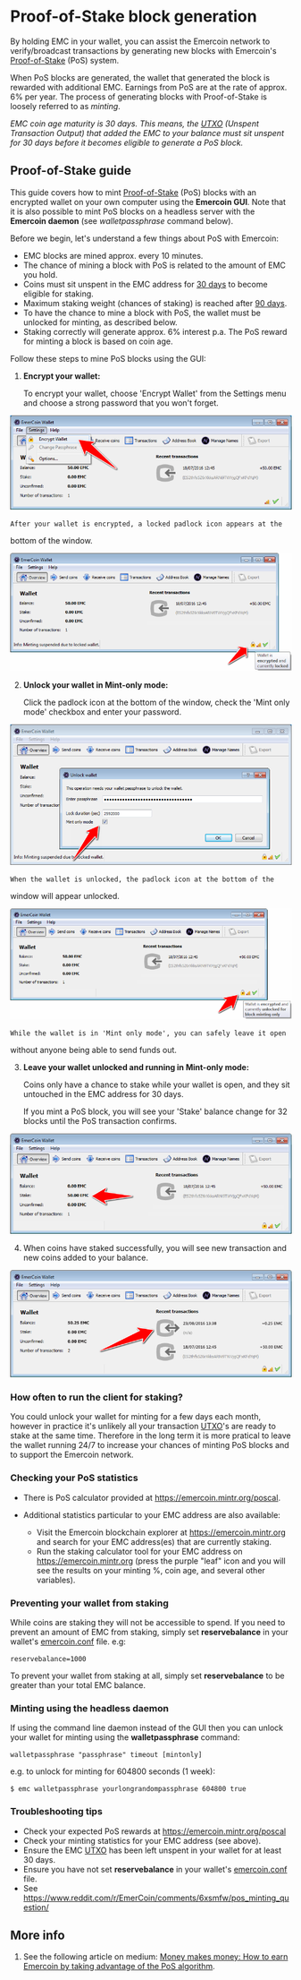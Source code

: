 # Proof-of-Stake block generation

By holding EMC in your wallet, you can assist the Emercoin network to
verify/broadcast transactions by generating new blocks with Emercoin's
<a target="_blank" rel="nofollow" href="http://en.wikipedia.org/wiki/Proof-of-stake">Proof-of-Stake</a> (PoS)
system.

When PoS blocks are generated, the wallet that generated the block is
rewarded with additional EMC. Earnings from PoS are at the rate of
approx. 6% per year. The process of generating blocks with Proof-of-Stake is loosely referred to as *minting*.

*EMC coin age maturity is 30 days. This means, the
<a target="_blank" rel="nofollow" href="https://bitcoin.org/en/glossary/unspent-transaction-output">UTXO</a> (Unspent Transaction Output) that
added the EMC to your balance must sit unspent for 30 days before it
becomes eligible to generate a PoS block.*

Proof-of-Stake guide
--------------------
This guide covers how to mint
<a target="_blank" rel="nofollow" href="http://en.wikipedia.org/wiki/Proof-of-stake">Proof-of-Stake</a> (PoS)
blocks with an encrypted wallet on your own computer using the <b>Emercoin
GUI</b>. Note that it is also possible to mint
PoS blocks on a headless server with the <b>Emercoin
daemon</b> (see *walletpassphrase* command
below).

Before we begin, let's understand a few things about PoS with Emercoin:

-   EMC blocks are mined approx. every 10 minutes.
-   The chance of mining a block with PoS is related to the amount of
    EMC you hold.
-   Coins must sit unspent in the EMC address for <u>30 days</u> to
    become eligible for staking.
-   Maximum staking weight (chances of staking) is reached after <u>90
    days</u>.
-   To have the chance to mine a block with PoS, the wallet must be
    unlocked for minting, as described below.
-   Staking correctly will generate approx. 6% interest p.a. The PoS
    reward for minting a block is based on coin age.

Follow these steps to mine PoS blocks using the GUI:

1. **Encrypt your wallet:**

    To encrypt your wallet, choose 'Encrypt Wallet' from the Settings menu
and choose a strong password that you won't forget.

<div class="boxOverflow">
    <img src="/images/Pos1.png" title="fig:Pos1.png">
</div>

    After your wallet is encrypted, a locked padlock icon appears at the
bottom of the window.

<div class="boxOverflow">
    <img src="/images/Pos2.png" title="fig:Pos2.png">
</div>

2. **Unlock your wallet in Mint-only mode:**

    Click the padlock icon at the bottom of the window, check the 'Mint only
mode' checkbox and enter your password.

<div class="boxOverflow">
    <img src="/images/Pos3.png" title="fig:Pos3.png">
</div>

    When the wallet is unlocked, the padlock icon at the bottom of the
window will appear unlocked.

<div class="boxOverflow">
    <img src="/images/Pos4.png" title="fig:Pos4.png">
</div>

    While the wallet is in 'Mint only mode', you can safely leave it open
without anyone being able to send funds out.

3. **Leave your wallet unlocked and running in Mint-only mode:**

    Coins only have a chance to stake while your wallet is open, and they
sit untouched in the EMC address for 30 days.

    If you mint a PoS block, you will see your 'Stake' balance change for 32
blocks until the PoS transaction confirms.

<div class="boxOverflow">
    <img src="/images/Pos5.png" title="fig:Pos5.png">
</div>

4. When coins have staked successfully, you will see new transaction and
new coins added to your balance.

<div class="boxOverflow">
    <img src="/images/Pos6.png" title="fig:Pos6.png">
</div>

### How often to run the client for staking?

You could unlock your wallet for minting for a few days each month,
however in practice it's unlikely all your transaction
<a target="_blank" rel="nofollow" href="https://bitcoin.org/en/glossary/unspent-transaction-output">UTXO</a>'s are
ready to stake at the same time. Therefore in the long term it is more
pratical to leave the wallet running 24/7 to increase your chances of
minting PoS blocks and to support the Emercoin network.

### Checking your PoS statistics

-   There is PoS calculator provided at
    <a target="_blank" rel="nofollow" href="https://emercoin.mintr.org/poscal">https://emercoin.mintr.org/poscal</a>.

-   Additional statistics particular to your EMC address are also
    available:

    -   Visit the Emercoin blockchain explorer at
        <a target="_blank" rel="nofollow" href="https://emercoin.mintr.org">https://emercoin.mintr.org</a> and search for your EMC address(es)
        that are currently staking.
    -   Run the staking calculator tool for your EMC address on <a target="_blank" rel="nofollow" href="https://emercoin.mintr.org">https://emercoin.mintr.org</a> (press the purple "leaf" icon and you will
        see the results on your minting %, coin age, and several other variables).

### Preventing your wallet from staking

While coins are staking they will not be accessible to spend. If you
need to prevent an amount of EMC from staking, simply set
**reservebalance** in your wallet's
[emercoin.conf](/en/running-emercoin/emercoin-conf.md) file. e.g:

    reservebalance=1000

To prevent your wallet from staking at all, simply set
**reservebalance** to be greater than your total EMC balance.

### Minting using the headless daemon

If using the command line daemon instead of the GUI then you can unlock
your wallet for minting using the
**walletpassphrase** command:

    walletpassphrase "passphrase" timeout [mintonly]

e.g. to unlock for minting for 604800 seconds (1 week):

    $ emc walletpassphrase yourlongrandompassphrase 604800 true

### Troubleshooting tips

-   Check your expected PoS rewards at
    <a target="_blank" rel="nofollow" href="https://emercoin.mintr.org/poscal">https://emercoin.mintr.org/poscal</a>
-   Check your minting statistics for your EMC address (see above).
-   Ensure the EMC
    <a target="_blank" rel="nofollow" href="https://bitcoin.org/en/glossary/unspent-transaction-output">UTXO</a>
    has been left unspent in your wallet for at least 30 days.
-   Ensure you have not set **reservebalance** in your wallet's
    [emercoin.conf](/en/running-emercoin/emercoin-conf.md) file.
-   See
    <a target="_blank" rel="nofollow" href="https://www.reddit.com/r/EmerCoin/comments/6xsmfw/pos_minting_question/">https://www.reddit.com/r/EmerCoin/comments/6xsmfw/pos_minting_question/</a>

More info
---------

1.  See the following article on medium: <a target="_blank" rel="nofollow" href="https://medium.com/@emer.tech/money-makes-money-e23087c6dc7d?source=rss-d2f48d13ac49------2">Money makes money: How to earn Emercoin by taking advantage of the PoS algorithm</a>.

